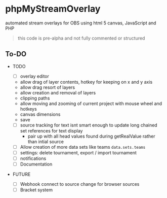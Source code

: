 # phpMyStreamOverlay
automated stream overlays for OBS using html 5 canvas, JavaScript and PHP

> this code is pre-alpha and not fully commented or structured

## To-DO
- TODO
	- [ ] overlay editor
	 - allow drag of layer contents, hotkey for keeping on x and y axis
	 - allow drag resort of layers
	 - allow creation and removal of layers
	 - clipping paths
	 - allow moving and zooming of current project with mouse wheel and hotkeys
	 - canvas dimensions
	 - save
	 
	- [ ] source tracking for text isnt smart enough to update long chained set references for text display
		- pair up with all head values found during getRealValue rather than intial source
	- [ ] Allow creation of more data sets like teams `data.sets.teams`
	- [ ] settings: delete tournament, export / import tournament
	- [ ] notifications
	- [ ] Documentation
- FUTURE
	- [ ] Webhook connect to source change for browser sources
	- [ ] Bracket system